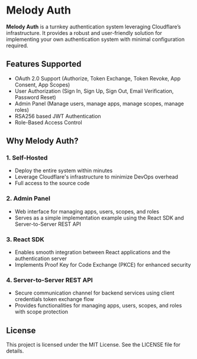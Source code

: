 # Melody Auth

**Melody Auth** is a turnkey authentication system leveraging Cloudflare’s infrastructure. It provides a robust and user-friendly solution for implementing your own authentication system with minimal configuration required.

## Features Supported
- OAuth 2.0 Support (Authorize, Token Exchange, Token Revoke, App Consent, App Scopes)
- User Authorization (Sign In, Sign Up, Sign Out, Email Verification, Password Reset)
- Admin Panel (Manage users, manage apps, manage scopes, manage roles)
- RSA256 based JWT Authentication
- Role-Based Access Control

## Why Melody Auth?

### 1. Self-Hosted
- Deploy the entire system within minutes
- Leverage Cloudflare's infrastructure to minimize DevOps overhead
- Full access to the source code

### 2. Admin Panel
- Web interface for managing apps, users, scopes, and roles
- Serves as a simple implementation example using the React SDK and Server-to-Server REST API

### 3. React SDK
- Enables smooth integration between React applications and the authentication server
- Implements Proof Key for Code Exchange (PKCE) for enhanced security

### 4. Server-to-Server REST API
- Secure communication channel for backend services using client credentials token exchange flow
- Provides functionalities for managing apps, users, scopes, and roles with scope protection

## License

This project is licensed under the MIT License. See the LICENSE file for details.
